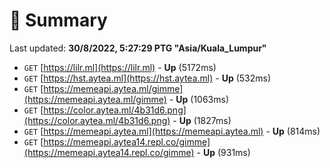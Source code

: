 # 📖 Summary
Last updated: **30/8/2022, 5:27:29 PTG "Asia/Kuala_Lumpur"**

- `GET` [https://lilr.ml](https://lilr.ml) - **Up** (5172ms)
- `GET` [https://hst.aytea.ml](https://hst.aytea.ml) - **Up** (532ms)
- `GET` [https://memeapi.aytea.ml/gimme](https://memeapi.aytea.ml/gimme) - **Up** (1063ms)
- `GET` [https://color.aytea.ml/4b31d6.png](https://color.aytea.ml/4b31d6.png) - **Up** (1827ms)
- `GET` [https://memeapi.aytea.ml](https://memeapi.aytea.ml) - **Up** (814ms)
- `GET` [https://memeapi.aytea14.repl.co/gimme](https://memeapi.aytea14.repl.co/gimme) - **Up** (931ms)
